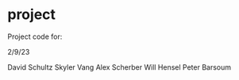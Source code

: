 # project


Project code for:

2/9/23

David Schultz
Skyler Vang
Alex Scherber
Will Hensel
Peter Barsoum
